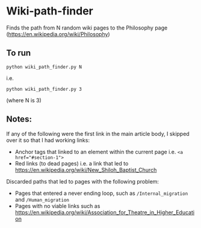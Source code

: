 # Wiki-path-finder
Finds the path from N random wiki pages to the Philosophy page (https://en.wikipedia.org/wiki/Philosophy)

## To run
```
python wiki_path_finder.py N
```

i.e.
```
python wiki_path_finder.py 3
```
(where N is 3)

## Notes:

If any of the following were the first link in the main article body, I skipped over it so that I had working links:
* Anchor tags that linked to an element within the current page i.e. `<a href="#section-1">`
* Red links (to dead pages) i.e. a link that led to https://en.wikipedia.org/wiki/New_Shiloh_Baptist_Church

Discarded paths that led to pages with the following problem:
* Pages that entered a never ending loop, such as `/Internal_migration` and  `/Human_migration`
* Pages with no viable links such as https://en.wikipedia.org/wiki/Association_for_Theatre_in_Higher_Education
